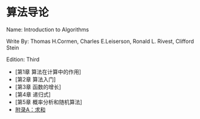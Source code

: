 # 算法导论

Name: Introduction to Algorithms

Write By: Thomas H.Cormen, Charles E.Leiserson, Ronald L. Rivest, Clifford Stein

Edition: Third

- [第1章 算法在计算中的作用]
- [第2章 算法入门]
- [第3章 函数的增长]
- [第4章 递归式]
- [第5章 概率分析和随机算法]
- [附录A：求和](appendix_a.md)

